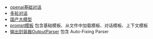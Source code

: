 
- [openai基础对话](./index1.py)
- [多轮对话](./index1.py)
- [国产大模型](./index2.py)
- [prompt模板](./index3.py)  包含基础模板、从文件中加载模板、对话模板、上下文模板
- [输出封装器OutputParser](./index4.py) 包含 Auto-Fixing Parser
